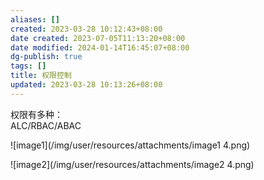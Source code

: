 ```yaml
---
aliases: []
created: 2023-03-28 10:12:43+08:00
date created: 2023-07-05T11:13:20+08:00
date modified: 2024-01-14T16:45:07+08:00
dg-publish: true
tags: []
title: 权限控制
updated: 2023-03-28 10:13:26+08:00
---
```


权限有多种：  
ALC/RBAC/ABAC

![image1](/img/user/resources/attachments/image1 4.png)

![image2](/img/user/resources/attachments/image2 4.png)